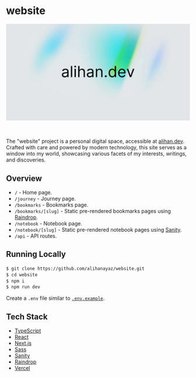 # website

![alihan.dev — Alihan Ayaz](cover.png)

<br>

The "website" project is a personal digital space, accessible at [alihan.dev](https://alihan.dev). Crafted with care and powered by modern technology, this site serves as a window into my world, showcasing various facets of my interests, writings, and discoveries.

## Overview

- `/` - Home page.
- `/journey` - Journey page.
- `/bookmarks` - Bookmarks page.
- `/bookmarks/[slug]` - Static pre-rendered bookmarks pages using [Raindrop](https://raindrop.io/).
- `/notebook` - Notebook page.
- `/notebook/[slug]` - Static pre-rendered notebook pages using [Sanity](https://www.sanity.io/).
- `/api` - API routes.

## Running Locally

```bash
$ git clone https://github.com/alihanayaz/website.git
$ cd website
$ npm i
$ npm run dev
```

Create a `.env` file similar to [`.env.example`](https://github.com/alihanayaz/website/blob/main/.env.example).

## Tech Stack

- [TypeScript](https://www.typescriptlang.org)
- [React](https://react.dev)
- [Next.js](https://nextjs.org)
- [Sass](https://sass-lang.com)
- [Sanity](https://www.sanity.io)
- [Raindrop](https://raindrop.io)
- [Vercel](https://vercel.com)
